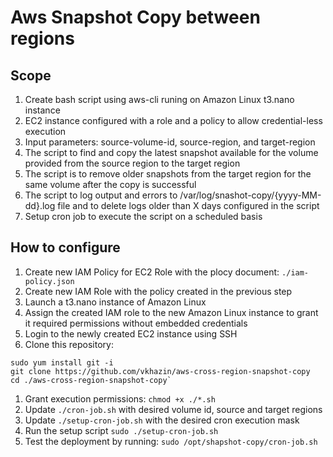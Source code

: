# Aws Snapshot Copy between regions

## Scope

1. Create bash script using aws-cli runing on Amazon Linux t3.nano instance
2. EC2 instance configured with a role and a policy to allow credential-less execution
3. Input parameters: source-volume-id, source-region, and target-region
4. The script to find and copy the latest snapshot available for the volume provided from the source region to the target region
5. The script is to remove older snapshots from the target region for the same volume after the copy is successful
6. The script to log output and errors to /var/log/snashot-copy/{yyyy-MM-dd}.log file and to delete logs older than X days configured in the script
7. Setup cron job to execute the script on a scheduled basis

## How to configure

1. Create new IAM Policy for EC2 Role with the plocy document: `./iam-policy.json`
1. Create new IAM Role with the policy created in the previous step
1. Launch a t3.nano instance of Amazon Linux
1. Assign the created IAM role to the new Amazon Linux instance to grant it required permissions without embedded credentials
1. Login to the newly created EC2 instance using SSH
1. Clone this repository:
```
sudo yum install git -i
git clone https://github.com/vkhazin/aws-cross-region-snapshot-copy
cd ./aws-cross-region-snapshot-copy`
```
1. Grant execution permissions: `chmod +x ./*.sh`
1. Update `./cron-job.sh` with desired volume id, source and target regions
1. Update `./setup-cron-job.sh` with the desired cron execution mask
1. Run the setup script `sudo ./setup-cron-job.sh`
1. Test the deployment by running: `sudo /opt/shapshot-copy/cron-job.sh`
